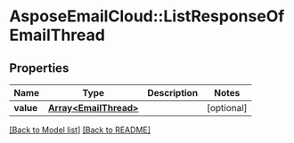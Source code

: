 # AsposeEmailCloud::ListResponseOfEmailThread
## Properties
Name | Type | Description | Notes
------------ | ------------- | ------------- | -------------
**value** | [**Array&lt;EmailThread&gt;**](EmailThread.md) |  | [optional] 



[[Back to Model list]](Models.md) [[Back to README]](README.md)



